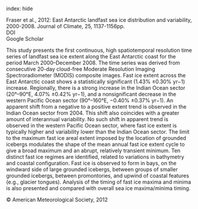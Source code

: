 index: hide

<div class="Citation">

  <div class="Citation-body">
    <div class="Citation-text">Fraser et al., 2012: East Antarctic landfast sea ice distribution and variability, 2000-2008. <span class="Article-journal">Journal of Climate, </span><span class="Article-volume">25, </span>1137-1156pp.</div>
    <div class="Citation-links">
      <div class="CitationLink" data-href="https://doi.org/10.1175/jcli-d-10-05032.1">
        <div class="CitationLink-icon CitationLink-Doi"></div>
        <div class="CitationLink-text">DOI</div>
      </div>
      <div class="CitationLink" data-href="https://scholar.google.com/scholar?q=10.1175/jcli-d-10-05032.1">
        <div class="CitationLink-icon CitationLink-Scholar"></div>
        <div class="CitationLink-text">Google Scholar</div>
      </div>
    </div>
  </div>
</div>

This study presents the first continuous, high spatiotemporal resolution time series of landfast sea ice extent along the East Antarctic coast for the period March 2000–December 2008. The time series was derived from consecutive 20-day cloud-free Moderate Resolution Imaging Spectroradiometer (MODIS) composite images. Fast ice extent across the East Antarctic coast shows a statistically significant (1.43% ±0.30% yr−1) increase. Regionally, there is a strong increase in the Indian Ocean sector (20°–90°E, 4.07% ±0.42% yr−1), and a nonsignificant decrease in the western Pacific Ocean sector (90°–160°E, −0.40% ±0.37% yr−1). An apparent shift from a negative to a positive extent trend is observed in the Indian Ocean sector from 2004. This shift also coincides with a greater amount of interannual variability. No such shift in apparent trend is observed in the western Pacific Ocean sector, where fast ice extent is typically higher and variability lower than the Indian Ocean sector. The limit to the maximum fast ice areal extent imposed by the location of grounded icebergs modulates the shape of the mean annual fast ice extent cycle to give a broad maximum and an abrupt, relatively transient minimum. Ten distinct fast ice regimes are identified, related to variations in bathymetry and coastal configuration. Fast ice is observed to form in bays, on the windward side of large grounded icebergs, between groups of smaller grounded icebergs, between promontories, and upwind of coastal features (e.g., glacier tongues). Analysis of the timing of fast ice maxima and minima is also presented and compared with overall sea ice maxima/minima timing.

<div class="Citation-copy">
&copy; American Meteorological Society, 2012
</div>